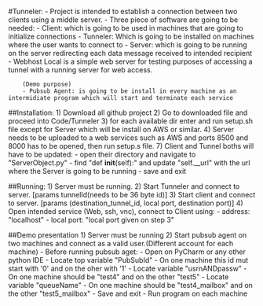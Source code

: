 #Tunneler:
	- Project is intended to establish a connection between two clients using a middle server.
	- Three piece of software are going to be needed:
		- Client: which is going to be used in machines that are going to initialize connections
		- Tunneler: Which is going to be installed on machines where the user wants to connect to
		- Server: which is going to be running on the server redirecting each data message received to intended recipient
		- Webhost Local is a simple web server for testing purposes of accessing a tunnel with a running server for web access.

		(Demo purpose)
		- Pubsub Agent: is going to be install in every machine as an intermidiate program which will start and terminate each service

##Installation:
	1) Download all github project
	2) Go to downloaded file and proceed into Code/Tunneler 
	3) for each available dir enter and run setup.sh file except for Server which will be install on AWS or similar.
	4) Server needs to be uploaded to a web services such as AWS and ports 8500 and 8000 has to be opened, then run setup.s file.
	7) Client and Tunnel boths will have to be updated:
		- open their directory and navigate to "ServerObject.py"
		- find "def __init__(self):" and update "self.__url" with the url where the Server is going to be running
		- save and exit

##Running:
	1) Server must be running.
	2) Start Tunneler and connect to server. [params tunnelId(needs to be 36 byte id)]
	3) Start client and connect to server. [params (destination_tunnel_id, local port, destination port)]
	4) Open intended service (Web, ssh, vnc), connect to Client using:
		- address: "localhost"
		- local port: "local port given on step 3"

##Demo presentation
	1) Server must be running
	2) Start pubsub agent on two machines and connect as a valid user.(Different account for each machine)
		- Before running pubsub aget:
			- Open on PyCharm or any other python IDE
			- Locate top variable "PubSubId"
			- On one machine this id mut start with '0' and on the oher with '1'
			- Locate variable "usrnANDpassw"
			- On one machine should be "test4" and on the other "test5"
			- Locate variable "queueName"
			- On one machine should be "test4_mailbox" and on the other "test5_mailbox"
			- Save and exit
		- Run program on each machine
		
	

